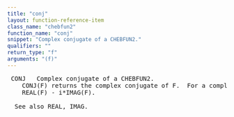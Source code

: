 ```yaml
---
title: "conj"
layout: function-reference-item
class_name: "chebfun2"
function_name: "conj"
snippet: "Complex conjugate of a CHEBFUN2."
qualifiers: ""
return_type: "f"
arguments: "(f)"
---
```


<pre class="help-text"> CONJ   Complex conjugate of a CHEBFUN2.
    CONJ(F) returns the complex conjugate of F.  For a complex F, CONJ(F) =
    REAL(F) - i*IMAG(F).
 
  See also REAL, IMAG. 
</pre>